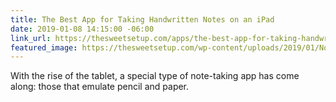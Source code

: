 ```yaml
---
title: The Best App for Taking Handwritten Notes on an iPad
date: 2019-01-08 14:15:00 -06:00
link_url: https://thesweetsetup.com/apps/the-best-app-for-taking-handwritten-notes-with-an-ipad/
featured_image: https://thesweetsetup.com/wp-content/uploads/2019/01/Notability-Hero-2.jpg
---
```


With the rise of the tablet, a special type of note-taking app has come along: those that emulate pencil and paper.